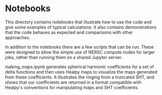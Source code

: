 # Notebooks

This directory contains notebooks that illustrate how to use the code
and give some examples of typical calculations.  It also contains
demonstrations that the code behaves as expected and comparisons
with other approaches.

In addition to the notebooks there are a few scripts that can be run.
These were designed to allow the simple use of NERSC compute nodes for
larger jobs, rather than running them on a shared Jupyter server.

making_maps.ipynb generates spherical harmonic coefficients for a set
of delta functions and then uses Healpy maps to visualize the maps
generated from these coefficients.  It illustrates the ringing from a
truncated SHT, and shows that our coefficients are returned in a format
compatible with Healpy's conventions for manipulating maps and SHT
coefficients.
